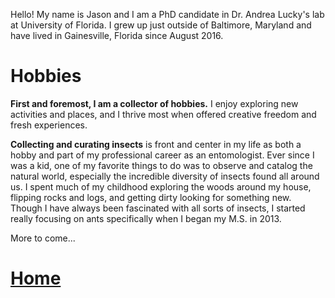 Hello! My name is Jason and I am a PhD candidate in Dr. Andrea Lucky's lab at University of Florida. I grew up just outside of Baltimore, Maryland and have lived in Gainesville, Florida since August 2016.

# Hobbies

**First and foremost, I am a collector of hobbies.** I enjoy exploring new activities and places, and I thrive most when offered creative freedom and fresh experiences.

**Collecting and curating insects** is front and center in my life as both a hobby and part of my professional career as an entomologist. Ever since I was a kid, one of my favorite things to do was to observe and catalog the natural world, especially the incredible diversity of insects found all around us. I spent much of my childhood exploring the woods around my house, flipping rocks and logs, and getting dirty looking for something new. Though I have always been fascinated with all sorts of insects, I started really focusing on ants specifically when I began my M.S. in 2013.

More to come...

# [Home](https://jlwilliants.github.io/)
